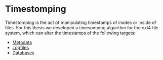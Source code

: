 # Timestomping
Timestomping is the act of manipulating timestamps of inodes or inside of files.
For this thesis we developed a timesomping algorithm for the ext4 file system, which can alter the timestamps of the following targets:
- [Metadata](/Modules/Timestomping/Metadata/Metadata.md)
- [Logfiles](/Modules/Timestomping/Logfiles/Logfiles.md)
- [Databases](/Modules/Timestomping/Databases/Databases.md)